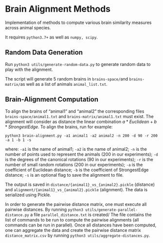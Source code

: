 # Brain Alignment Methods

Implementation of methods to compute various brain similarity measures across animal species.

It requires `python3.7+` as well as `numpy, scipy`.

## Random Data Generation

Run `python3 utils/generate-random-data.py` to generate random data to play with the alignment.

The script will generate 5 random brains in `brains-space/`and `brains-matrix/`as well as a list of animals `animal_list.txt`.

## Brain-Alignment Computation

To align the brains of “animal1” and “animal2” the corresponding files `brains-space/animal1.txt` and `brains-matrix/animal1.txt` must exist. The alignment will consider as distance the linear combination $a*Euclidean + b*StrongestEdge$. To align the brains, run for example:

```python3 brain-alignment.py -a1 animal1 -a2 animal2 -n 200 -d 90 -r 200 -a 1 -b 1 -s```

where: `-a1` is the name of animal1; `-a2` is the name of animal2; `-n` is the number of points used to represent the animals (200 in our experiments); `-d` is the degrees of the canonical rotations (90 in our experiments); `-r` is the number of small random rotations (200 in our experiments); `-a` is the coefficient of Euclidean distance; `-b` is the coefficient of StrongestEdge distance; `-s` is an optional flag to save the alignment to file.

The output is saved in `distance/{animal1}_vs_{animal2}.pickle` (distance) and `alignment/{animal1}_vs_{animal2}.pickle` (alignment). The data is serialized using Pickle.

In order to generate the pairwise distance matrix, one must execute all pairwise distances. By running `python3 utils/generate-parallel-distance.py` a file `parallel_distance.txt` is created/ The file contains the list of commands to be run to compute the pairwise alignments (all commands can be run in parallel). Once all distances have been computed, one can aggregate the data and create the pairwise distance matrix `distance_matrix.csv` by running `python3 utils/aggregate-distances.py`.
